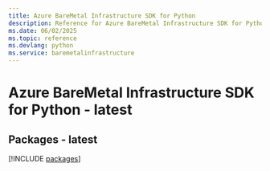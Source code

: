 ```yaml
---
title: Azure BareMetal Infrastructure SDK for Python
description: Reference for Azure BareMetal Infrastructure SDK for Python
ms.date: 06/02/2025
ms.topic: reference
ms.devlang: python
ms.service: baremetalinfrastructure
---
```

# Azure BareMetal Infrastructure SDK for Python - latest
## Packages - latest
[!INCLUDE [packages](baremetal-infrastructure-index.md)]